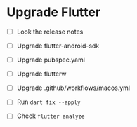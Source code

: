 # Upgrade Flutter

- [ ] Look the release notes

- [ ] Upgrade flutter-android-sdk
- [ ] Upgrade pubspec.yaml
- [ ] Upgrade flutterw
- [ ] Upgrade .github/workflows/macos.yml

- [ ] Run `dart fix --apply`
- [ ] Check `flutter analyze`